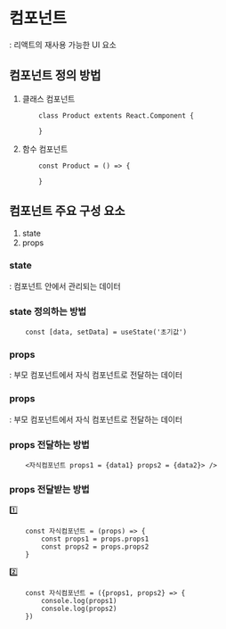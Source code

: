 # 컴포넌트
 : 리액트의 재사용 가능한 UI 요소

## 컴포넌트 정의 방법
1. 클래스 컴포넌트
    ```
        class Product extents React.Component {

        }
    ```
2. 함수 컴포넌트
    ```
        const Product = () => {

        }
    ```

## 컴포넌트 주요 구성 요소
1. state
2. props

### state
 : 컴포넌트 안에서 관리되는 데이터

### state 정의하는 방법
```
    const [data, setData] = useState('초기값')
```

### props
 : 부모 컴포넌트에서 자식 컴포넌트로 전달하는 데이터

 ### props
  : 부모 컴포넌트에서 자식 컴포넌트로 전달하는 데이터

### props 전달하는 방법
```
    <자식컴포넌트 props1 = {data1} props2 = {data2}> />
```

### props 전달받는 방법
1️⃣
```
    const 자식컴포넌트 = (props) => {
        const props1 = props.props1
        const props2 = props.props2
    }
```
2️⃣
```
    const 자식컴포넌트 = ({props1, props2} => {
        console.log(props1)
        console.log(props2)
    })
```